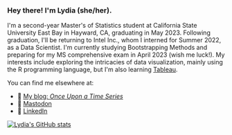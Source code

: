 ### Hey there! I'm Lydia (she/her). 

I'm a second-year Master's of Statistics student at California State University East Bay in Hayward, CA, graduating in May 2023. Following graduation, I'll be returning to Intel Inc., whom I interned for Summer 2022, as a Data Scientist. I'm currently studying Bootstrapping Methods and preparing for my MS comprehensive exam in April 2023 (wish me luck!). My interests include exploring the intricacies of data visualization, mainly using the R programming language, but I'm also learning [Tableau](https://public.tableau.com/app/profile/lydia.s.gibson). 

You can find me elsewhere at:

- 🔗 [My blog: *Once Upon a Time Series*](https://lgibson7.quarto.pub/once-upon-a-time-series/)
- 🐘 <a rel="nofollow me" href="https://fosstodon.org/@lydz_gibby">Mastodon</a>
- 💼 [LinkedIn](https://www.linkedin.com/in/lgibson7/)

[![Lydia's GitHub stats](https://github-readme-stats.vercel.app/api?username=lgibson7)](https://github.com/lgibson7/github-readme-stats)

<!--
**lgibson7/lgibson7** is a ✨ _special_ ✨ repository because its `README.md` (this file) appears on your GitHub profile.

-->
